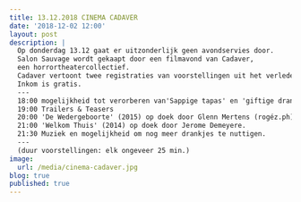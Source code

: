 ```yaml
---
title: 13.12.2018 CINEMA CADAVER
date: '2018-12-02 12:00'
layout: post
description: |
  Op donderdag 13.12 gaat er uitzonderlijk geen avondservies door.
  Salon Sauvage wordt gekaapt door een filmavond van Cadaver,
  een horrortheatercollectief.
  Cadaver vertoont twee registraties van voorstellingen uit het verleden.
  Inkom is gratis. 
  ---
  18:00 mogelijkheid tot verorberen van'Sappige tapas' en 'giftige drankjes'
  19:00 Trailers & Teasers
  20:00 'De Wedergeboorte' (2015) op doek door Glenn Mertens (rogéz.ph).
  21:00 'Welkom Thuis' (2014) op doek door Jerome Demeyere.
  21:30 Muziek en mogelijkheid om nog meer drankjes te nuttigen.
  ---
  (duur voorstellingen: elk ongeveer 25 min.)
image:
  url: /media/cinema-cadaver.jpg
blog: true
published: true
---
```


